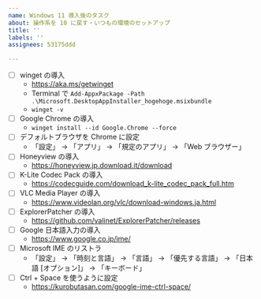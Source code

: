 ```yaml
---
name: Windows 11 導入後のタスク
about: 操作系を 10 に戻す・いつもの環境のセットアップ
title: ''
labels: ''
assignees: 53175ddd

---
```


- [ ] winget の導入
  - <https://aka.ms/getwinget>
  - Terminal で `Add-AppxPackage -Path .\Microsoft.DesktopAppInstaller_hogehoge.msixbundle`
  - `winget -v`
- [ ] Google Chrome の導入
  - `winget install --id Google.Chrome --force`
- [ ] デフォルトブラウザを Chrome に設定
  - 「設定」 -> 「アプリ」 -> 「規定のアプリ」 -> 「Web ブラウザー」
- [ ] Honeyview の導入
  - <https://honeyview.jp.download.it/download>
- [ ] K-Lite Codec Pack の導入
  - <https://codecguide.com/download_k-lite_codec_pack_full.htm>
- [ ] VLC Media Player の導入
  - <https://www.videolan.org/vlc/download-windows.ja.html>
- [ ] ExplorerPatcher の導入
  - <https://github.com/valinet/ExplorerPatcher/releases>
- [ ] Google 日本語入力の導入
  - <https://www.google.co.jp/ime/>
- [ ] Microsoft IME のリストラ
  - 「設定」 -> 「時刻と言語」 -> 「言語」 -> 「優先する言語」 -> 「日本語 [オプション]」 -> 「キーボード」
- [ ] Ctrl + Space を使うように設定
  - <https://kurobutasan.com/google-ime-ctrl-space/>
